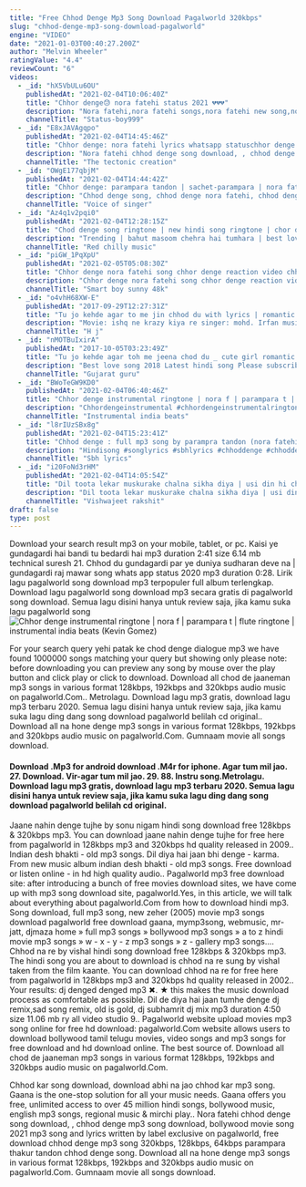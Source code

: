 ```yaml
---
title: "Free Chhod Denge Mp3 Song Download Pagalworld 320kbps"
slug: "chhod-denge-mp3-song-download-pagalworld"
engine: "VIDEO"
date: "2021-01-03T00:40:27.200Z"
author: "Melvin Wheeler"
ratingValue: "4.4"
reviewCount: "6"
videos:
  - _id: "hX5VbULu6OU"
    publishedAt: "2021-02-04T10:06:40Z"
    title: "Chhor denge😓 nora fatehi status 2021 💔💔💔"
    description: "Nora fatehi,nora fatehi songs,nora fatehi new song,nora fatehi dance,nora fatehi pepeta,nora fatehi item song,nora fatehi terence lewis,pepeta nora fatehi,nora"
    channelTitle: "Status-boy999"
  - _id: "E8xJAVAgqpo"
    publishedAt: "2021-02-04T14:45:46Z"
    title: "Chhor denge: nora fatehi lyrics whatsapp statuschhor denge lyrics whatsapp statusparampara tondan"
    description: "Nora fatehi chhod denge song download, , chhod denge mp3 song download, chhod denge mp3 song singer by parampara thakur tandon, this song"
    channelTitle: "The tectonic creation"
  - _id: "OWgE177qbjM"
    publishedAt: "2021-02-04T14:44:42Z"
    title: "Chhor denge: parampara tandon | sachet-parampara | nora fatehi, ehan bhat | arvindr k, bhushan kumar"
    description: "Chhod denge song, chhod denge nora fatehi, chhod denge nora fatehi status, chhod denge status, chhod denge nora fatehi song, chhod denge whatsapp status"
    channelTitle: "Voice of singer"
  - _id: "Az4q1v2pqi0"
    publishedAt: "2021-02-04T12:28:15Z"
    title: "Chod denge song ringtone | new hindi song ringtone | chor denge song status | best love ringtone |"
    description: "Trending | bahut masoom chehra hai tumhara | best love shayri | hindi love bhojpuri shayri |#shorts | jetana ratiya me jagal hai tahare khatir shayri | titliyan"
    channelTitle: "Red chilly music"
  - _id: "piGW_1PqXpU"
    publishedAt: "2021-02-05T05:08:30Z"
    title: "Chhor denge nora fatehi song chhor denge reaction video chhor denge song reaction"
    description: "Chhor denge nora fatehi song chhor denge reaction video chhor denge song reaction subscribe tu my channel......... Smart boy ..."
    channelTitle: "Smart boy sunny 48k"
  - _id: "o4vhH68XW-E"
    publishedAt: "2017-09-29T12:27:31Z"
    title: "Tu jo kehde agar to me jin chhod du with lyrics | romantic song ever"
    description: "Movie: ishq ne krazy kiya re singer: mohd. Irfan music: rishi siddharth lyrics: ravi basnet."
    channelTitle: "H j"
  - _id: "nMOTBuIxirA"
    publishedAt: "2017-10-05T03:23:49Z"
    title: "Tu jo kehde agar toh me jeena chod du _ cute girl romantic love song 2018 _ tu dua hai dua"
    description: "Best love song 2018 Latest hindi song Please subscribe and support .... Best remix song #gujaratguru cute love song 2018 lyrics tu jo keh de agar ..."
    channelTitle: "Gujarat guru"
  - _id: "BWoTeGW9KD0"
    publishedAt: "2021-02-04T06:40:46Z"
    title: "Chhor denge instrumental ringtone | nora f | parampara t | flute ringtone | instrumental india beats"
    description: "Chhordengeinstrumental #chhordengeinstrumentalringtone #chhordengeflute#chhordengefluteringtone #chhordengeflutecover #chhordengeinstrumentalcover"
    channelTitle: "Instrumental india beats"
  - _id: "l8rIUzSBx8g"
    publishedAt: "2021-02-04T15:23:41Z"
    title: "Chhod denge : full mp3 song by parampra tandon (nora fatehi)"
    description: "Hindisong #songlyrics #sbhlyrics #chhoddenge #chhoddengefullsong #chhoddengenorafatehi #chhoddengemp3 #chhoddengesong"
    channelTitle: "Sbh lyrics"
  - _id: "i20FoNd3rHM"
    publishedAt: "2021-02-04T14:05:54Z"
    title: "Dil toota lekar muskurake chalna sikha diya | usi din hi chhor denge | chhor denge nora fatehi"
    description: "Dil toota lekar muskurake chalna sikha diya | usi din hi chhor denge | chhor denge nora fatehi chhor denge: parampara tandon | sachet-parampara"
    channelTitle: "Vishwajeet rakshit"
draft: false
type: post
---
```


Download your search result mp3 on your mobile, tablet, or pc. Kaisi ye gundagardi hai bandi tu bedardi hai mp3 duration 2:41 size 6.14 mb  technical suresh 21. Chhod du gundagardi par ye duniya sudharan deve na | gundagardi raj mawar song whats app status 2020 mp3 duration 0:28. Lirik lagu pagalworld song download mp3 terpopuler full album terlengkap. Download lagu pagalworld song download mp3 secara gratis di pagalworld song download. Semua lagu disini hanya untuk review saja, jika kamu suka lagu pagalworld song
![Chhor denge instrumental ringtone | nora f | parampara t | flute ringtone | instrumental india beats (Kevin Gomez)](https://i.ytimg.com/vi/BWoTeGW9KD0/hqdefault.jpg "Chhor denge instrumental ringtone | nora f | parampara t | flute ringtone | instrumental india beats (Alfred Garrett)")

For your search query yehi patak ke chod denge dialogue mp3 we have found 1000000 songs matching your query but showing only please note: before downloading you can preview any song by mouse over the play button and click play or click to download. Download all chod de jaaneman mp3 songs in various format 128kbps, 192kbps and 320kbps audio music on pagalworld.Com.. Metrolagu. Download lagu mp3 gratis, download lagu mp3 terbaru 2020. Semua lagu disini hanya untuk review saja, jika kamu suka lagu ding dang song download pagalworld belilah cd original.. Download all na hone denge mp3 songs in various format 128kbps, 192kbps and 320kbps audio music on pagalworld.Com. Gumnaam movie all songs download.
<!--inArticleAds-->

<!--galleryOne-->

#### Download .Mp3 for android download .M4r for iphone. Agar tum mil jao. 27. Download. Vir-agar tum mil jao. 29. 88. Instru song.Metrolagu. Download lagu mp3 gratis, download lagu mp3 terbaru 2020. Semua lagu disini hanya untuk review saja, jika kamu suka lagu ding dang song download pagalworld belilah cd original.
<!--inArticleAds-->

<!--galleryTwo-->

Jaane nahin denge tujhe by sonu nigam hindi song download free 128kbps &amp; 320kbps mp3. You can download jaane nahin denge tujhe for free here from pagalworld in 128kbps mp3 and 320kbps hd quality released in 2009.. Indian desh bhakti - old mp3 songs. Dil diya hai jaan bhi denge - karma. From new music album indian desh bhakti - old mp3 songs. Free download or listen online - in hd high quality audio.. Pagalworld mp3 free download site: after introducing a bunch of free movies download sites, we have come up with mp3 song download site, pagalworld.Yes, in this article, we will talk about everything about pagalworld.Com from how to download hindi mp3. Song download, full mp3 song, new zeher (2005) movie mp3 songs download pagalworld free download gaana, mymp3song, webmusic, mr-jatt, djmaza home » full mp3 songs » bollywood mp3 songs » a to z hindi movie mp3 songs » w - x - y - z mp3 songs » z - gallery mp3 songs.... Chhod na re by vishal hindi song download free 128kbps &amp; 320kbps mp3. The hindi song you are about to download is chhod na re sung by vishal taken from the film kaante. You can download chhod na re for free here from pagalworld in 128kbps mp3 and 320kbps hd quality released in 2002.. Your results: dj denged denged mp3 ✖. ★ this makes the music download process as comfortable as possible. Dil de diya hai jaan tumhe denge dj remix,sad song remix, old is gold, dj subhamrit dj mix mp3 duration 4:50 size 11.06 mb  ry all video studio 9.. Pagalworld website upload movies mp3 song online for free hd download: pagalworld.Com website allows users to download bollywood tamil telugu movies, video songs and mp3 songs for free download and hd download online. The best source of. Download all chod de jaaneman mp3 songs in various format 128kbps, 192kbps and 320kbps audio music on pagalworld.Com.
<!--galleryThree-->

Chhod kar song download, download abhi na jao chhod kar mp3 song. Gaana is the one-stop solution for all your music needs. Gaana offers you free, unlimited access to over 45 million hindi songs, bollywood music, english mp3 songs, regional music &amp; mirchi play.. Nora fatehi chhod denge song download, , chhod denge mp3 song download, bollywood movie song 2021 mp3 song and lyrics written by label exclusive on pagalworld, free download chhod denge mp3 song 320kbps, 128kbps, 64kbps parampara thakur tandon chhod denge song. Download all na hone denge mp3 songs in various format 128kbps, 192kbps and 320kbps audio music on pagalworld.Com. Gumnaam movie all songs download.